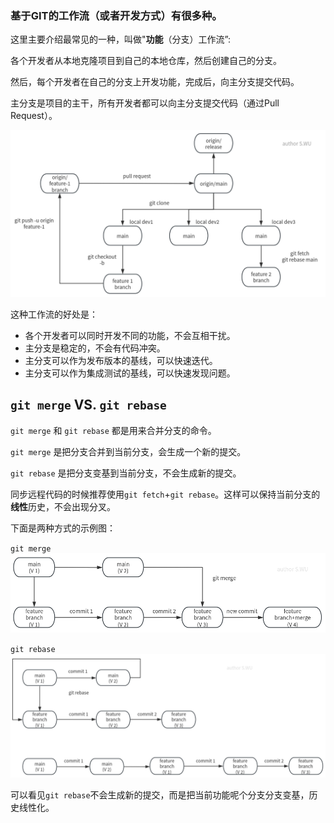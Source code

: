 ### 基于GIT的工作流（或者开发方式）有很多种。
这里主要介绍最常见的一种，叫做"**功能**（分支）工作流”:

各个开发者从本地克隆项目到自己的本地仓库，然后创建自己的分支。

然后，每个开发者在自己的分支上开发功能，完成后，向主分支提交代码。

主分支是项目的主干，所有开发者都可以向主分支提交代码（通过Pull Request）。

![git](images/git_workflow.png "Git workflow illustration")

这种工作流的好处是：
- 各个开发者可以同时开发不同的功能，不会互相干扰。
- 主分支是稳定的，不会有代码冲突。
- 主分支可以作为发布版本的基线，可以快速迭代。
- 主分支可以作为集成测试的基线，可以快速发现问题。

## `git merge` VS. `git rebase`
`git merge` 和 `git rebase` 都是用来合并分支的命令。

`git merge` 是把分支合并到当前分支，会生成一个新的提交。

`git rebase` 是把分支变基到当前分支，不会生成新的提交。

同步远程代码的时候推荐使用`git fetch`+`git rebase`。这样可以保持当前分支的**线性**历史，不会出现分叉。

下面是两种方式的示例图：

`git merge`
![git merge](images/merge.png "Git merge illustration")

`git rebase`
![git rebase](images/rebase.png "Git rebase illustration")

可以看见`git rebase`不会生成新的提交，而是把当前功能呢个分支分支变基，历史线性化。